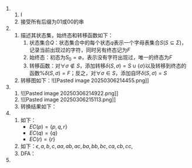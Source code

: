 1. 
	1)  I
	2) 接受所有后缀为01或00的串
2. 
	1) 描述其状态集，始终态和转移函数如下：
		1) 状态集合$Q$：状态集合中的每个状态$q$表示一个字母表集合$S(S\subseteq \Sigma)$，记录当前出现过的字符，同时另有终态记为$F$
		2) 始终态：初态为$S_0=\emptyset$，表示没有字符出现过，唯一的终态为$F$
		3) 转移函数：对$\forall \sigma\notin S$，添加转移$\delta(S,\sigma)=S\cup \{\sigma\}$以及转移到终态的函数%$\delta(S,\sigma)=F$；反之，对$\forall \sigma\in S$，添加自环$\delta(S,\sigma)=S$
	2) 转移图如下：![[Pasted image 20250306214455.png]]
3. 
	1)  ![[Pasted image 20250306214922.png]]
	2) ![[Pasted image 20250306215113.png]]
	3) 转换结果如下：
4. 
	1) 如下：
		- $EC(p)=\{p,q,r\}$
		- $EC(q)=\{q\}$
		- $EC(r)=\{r\}$
	2) 如下：$\epsilon,a,b,c,aa,ab,ac,ba,bb,bc,ca,cb,cc,$
	3) DFA：
5. 